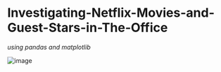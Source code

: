 # Investigating-Netflix-Movies-and-Guest-Stars-in-The-Office
*using pandas and matplotlib*

![image](https://user-images.githubusercontent.com/112574745/225657599-41381860-a878-4028-b56b-0cea446310bc.png)
